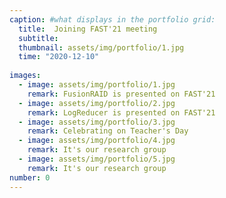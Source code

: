 ```yaml
---
caption: #what displays in the portfolio grid:
  title:  Joining FAST'21 meeting
  subtitle: 
  thumbnail: assets/img/portfolio/1.jpg
  time: "2020-12-10"
  
images: 
  - image: assets/img/portfolio/1.jpg
    remark: FusionRAID is presented on FAST'21
  - image: assets/img/portfolio/2.jpg
    remark: LogReducer is presented on FAST'21
  - image: assets/img/portfolio/3.jpg
    remark: Celebrating on Teacher's Day
  - image: assets/img/portfolio/4.jpg
    remark: It's our research group
  - image: assets/img/portfolio/5.jpg
    remark: It's our research group
number: 0
---
```




